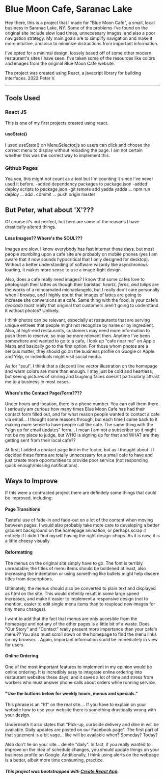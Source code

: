 # Blue Moon Cafe, Saranac Lake

Hey there, this is a project that I made for "Blue Moon Cafe", a small, local business in Saranac Lake, NY. 
Some of the problems I've found on the original site include slow load times, unnecessary images, and also a poor navigation strategy.
My main goals are to simplify navigation and make it more intuitive, and also to minimize distractions from important information.

I've opted for a minimal design, loosely based off of some other modern restaurant's sites I have seen.
I've taken some of the resources like colors and images from the original Blue Moon Cafe website.


The project was created using React, a javacript library for building interfaces.
2022 Peter V.
**********************************************************

## Tools Used

### React JS

This is one of my first projects created using react.

#### useState()

I used useState() on MenuSelector.js so users can click and choose the correct menu to display without reloading the page. 
I am not certain whether this was the correct way to implement this.

### Github Pages

Yea yea, this might not count as a tool but I'm counting it since I've never used it before.
-added dependency packages to package.json
-added deploy scripts to package.json
-git remote add yadda yadda ... npm run deploy ... add . commit ... push origin master

## But Peter, what about 'X'???

Of course it's not perfect, but here are some of the reasons I have drastically altered things.

#### Less Images?? Where's the SOUL???

Images are slow. I know everybody has fast internet these days, but most people stumbling upon a cafe site are probably on mobile phones (yes I am aware that it now sounds hypocritical that I only designed for desktop). Without a better understanding of software wizardy like asynchronous loading, it makes more sense to use a image-light design.

Also, does a cafe really need images?
I know that some cafes love to photograph their lattes as though their baristas' _hearts, ferns, and tulips_ are the works of a reincarnated michaelangelo, but I really don't care personally when I browse, and I highly doubt that images of lattes are going to increase site conversions at a cafe.
Same thing with the food, is your cafe's _avocado toast_ really that original that customers aren't going to understand it without photos? Unlikely.

I think photos can be relevant, especially at restaurants that are serving unique entrees that people might not recognize by name or by ingredient. Also, at high-end restaurants, customers may need more information to push them to reserve, so may be more relevant then. Anytime I've been somewhere and wanted to go to a cafe, I look up "cafe near me" on Apple Maps and basically go to the first option. For those whom photos are a serious matter, they should go on the business profile on Google or Apple and Yelp, or individuals might visit social media.

As for "soul", I think that a (decent) line vector illustration on the homepage and warm colors are more than enough. I may just be cold and heartless, but seeing pictures of smiling and laughing faces doesn't particularly attract me to a business in most cases.

#### Where's the Contact Page/Form????

Under hours and location, there is a phone number. You can call them there.
I seriously am curious how many times Blue Moon Cafe has had their contact form filled out, and for what reason people wanted to contact a cafe via email... I thought some reasons through, but each time I came back to it making more sense to have people call the cafe. The same thing with the "sign up for email updates" form... I mean I am not a subscriber so it might not be my place to judge, but WHO is signing up for that and WHAT are they getting sent from their local cafe?? 

At first, I added a contact page link in the footer, but as I thought about it I decided these forms are totally unnecessary for a small cafe to have and just create more opportunities to provide poor service (not responding quick enough/missing notifications).

## Ways to Improve

If this were a contracted project there are definitely some things that could be improved, including:

#### Page Transitions

Tasteful use of fade-in and fade-out on a lot of the content when moving between pages.
I would also probably take more care to developing a better gradient background on the homepage animation, or perhaps scrap it entirely if I didn't find myself having the right design-chops. As it is now, it is a little cheesy visually. 

#### Reformatting

The menus on the original site simply have to go. The font is terribly unreadable; the titles of menu items should be boldened at least, also increasing the indentation or using something like bullets might help discern titles from descriptions.

Ultimately, the menus should also be converted to plain text and displayed as html on the site. This would defintily result in some large speed increases, and make it easier to implement a responsive design (not to mention, easier to edit single menu items than to reupload new images for tiny menu changes).

I want to add that the fact that menus are only accesible from the homepage and not any of the other pages is a little bit of a waste. Does "Our Story" and "Contact" really present more importance than your cafe's menu?? You also must scroll down on the homepage to find the menu links on my browser... Again, important information sould be immediately in view for users.

#### Online Ordering

One of the most important features to implement in my opinion would be online ordering. It is incredibly easy to integrate online ordering into restaurant websites these days, and it saves a lot of time and stress from workers who must answer phone calls about orders while running service. 

#### "Use the buttons below for weekly hours, menus and specials."

This phrase is an "h1" on the real site.... 
If you have to explain on your website how to use your website there is something drastically wrong with your design.

Underneath it also states that "Pick-up, curbside delivery and dine in will be available.  Daily updates are posted on our Facebook page".
The first part of that statement is a bit vage... like will be available when? Someday? Today?

Also don't lie on your site... delete "daily".
In fact, if you really wanted to improve on the idea of schedule changes, you should update things on your business profile on Google. Additionally, I think using alerts on the webpage is a better, albeit more time consuming, practice.

##### This project was bootstrapped with [Create React App](https://github.com/facebook/create-react-app).
